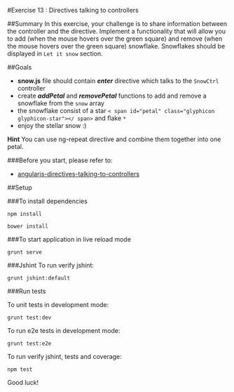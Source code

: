 #Exercise 13 : Directives talking to controllers

##Summary
In this exercise, your challenge is to share information between the controller and the directive. 
Implement a functionality that will allow you to add (when the mouse hovers over the green square) and remove (when the mouse hovers over the green square) 
snowflake. Snowflakes should be displayed in `Let it snow` section.

##Goals
* **snow.js** file should contain ***enter*** directive which talks to the `SnowCtrl` controller 
* create ***addPetal*** and ***removePetal*** functions to add and remove a snowflake from  the `snow` array
* the snowflake consist of a star `< span id="petal" class="glyphicon glyphicon-star"></ span>` and flake `*`
* enjoy the stellar snow :)

**Hint**
You can use ng-repeat directive and combine them together into one petal.

###Before you start, please refer to:
* [angularjs-directives-talking-to-controllers](https://egghead.io/lessons/angularjs-directives-talking-to-controllers)

##Setup
 
###To install dependencies 

```
npm install
```

```
bower install
```

###To start application in live reload mode

    grunt serve
    
###Jshint
To run verify jshint:
    
    grunt jshint:default

###Run tests

To unit tests in development mode:
    
    grunt test:dev
    
To run e2e tests in development mode:

    grunt test:e2e

To run verify jshint, tests and coverage:

    npm test

Good luck!
